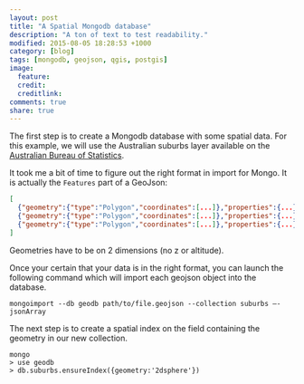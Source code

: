 ```yaml
---
layout: post
title: "A Spatial Mongodb database"
description: "A ton of text to test readability."
modified: 2015-08-05 18:28:53 +1000
category: [blog]
tags: [mongodb, geojson, qgis, postgis]
image:
  feature: 
  credit: 
  creditlink: 
comments: true
share: true
---
```


The first step is to create a Mongodb database with some spatial data. For this example, we will use the Australian suburbs layer available on the [Australian Bureau of Statistics](http://www.abs.gov.au/AUSSTATS/abs@.nsf/DetailsPage/1270.0.55.003July%202011).

It took me a bit of time to figure out the right format in import for Mongo. It is actually the `Features` part of a GeoJson:

~~~ json
[
  {"geometry":{"type":"Polygon","coordinates":[...]},"properties":{...}},
  {"geometry":{"type":"Polygon","coordinates":[...]},"properties":{...}},
  {"geometry":{"type":"Polygon","coordinates":[...]},"properties":{...}}
]
~~~

Geometries have to be on 2 dimensions (no z or altitude).

Once your certain that your data is in the right format, you can launch the following command which will import each geojson object into the database.

~~~ shell
mongoimport --db geodb path/to/file.geojson --collection suburbs –-jsonArray
~~~

The next step is to create a spatial index on the field containing the geometry in our new collection.

~~~ shell
mongo
> use geodb
> db.suburbs.ensureIndex({geometry:'2dsphere'})
~~~ 